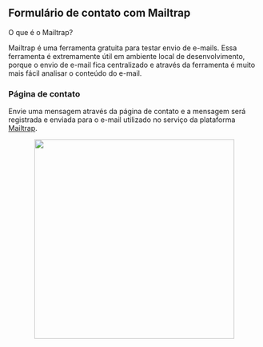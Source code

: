 <h2>Formulário de contato com Mailtrap</h2>
<p>O que é o Mailtrap?</p>
<p>Mailtrap é uma ferramenta gratuita para testar envio de e-mails. Essa ferramenta é extremamente útil em ambiente local de desenvolvimento, porque o envio de e-mail fica centralizado e através da ferramenta é muito mais fácil analisar o conteúdo do e-mail.</p>

<h3>Página de contato</h3>
<p>Envie uma mensagem através da página de contato e a mensagem será registrada e enviada para o e-mail utilizado no serviço da plataforma <a href="https://mailtrap.io/">Mailtrap</a>.</p>

<p align="center"><a href="https://mailtrap.io/" target="_blank"><img src="https://mailtrap.io/wp-content/uploads/2021/03/img_team.svg" width="400"></a></p>
